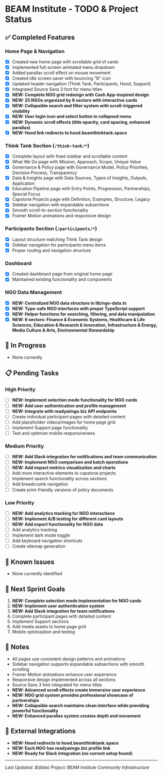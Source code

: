 # BEAM Institute - TODO & Project Status

## ✅ **Completed Features**

### **Home Page & Navigation**
- [x] Created new home page with scrollable grid of cards
- [x] Implemented full-screen animated menu dropdown
- [x] Added parallax scroll effect on mouse movement
- [x] Created idle screen saver with bouncing "B" icon
- [x] Updated header navigation (Think Tank, Participants, Hood, Support)
- [x] Integrated Source Sans 3 font for menu titles
- [x] **NEW: Complete NGO grid redesign with Cash App-inspired design**
- [x] **NEW: 25 NGOs organized by 6 sectors with interactive cards**
- [x] **NEW: Collapsible search and filter system with scroll-triggered visibility**
- [x] **NEW: User login icon and select button in collapsed menu**
- [x] **NEW: Dynamic scroll effects (title opacity, card spacing, enhanced parallax)**
- [x] **NEW: Hood link redirects to hood.beamthinktank.space**

### **Think Tank Section** (`/think-tank/*`)
- [x] Complete layout with fixed sidebar and scrollable content
- [x] What We Do page with Mission, Approach, Scope, Unique Value
- [x] Governance & Policy page with Governance Model, Policy Priorities, Decision Process, Transparency
- [x] Data & Insights page with Data Sources, Types of Insights, Outputs, Application
- [x] Education Pipeline page with Entry Points, Progression, Partnerships, Special Focus
- [x] Capstone Projects page with Definition, Examples, Structure, Legacy
- [x] Sidebar navigation with expandable subsections
- [x] Smooth scroll-to-section functionality
- [x] Framer Motion animations and responsive design

### **Participants Section** (`/participants/*`)
- [x] Layout structure matching Think Tank design
- [x] Sidebar navigation for participants menu items
- [x] Proper routing and navigation structure

### **Dashboard**
- [x] Created dashboard page from original home page
- [x] Maintained existing functionality and components

### **NGO Data Management**
- [x] **NEW: Centralized NGO data structure in lib/ngo-data.ts**
- [x] **NEW: Type-safe NGO interfaces with proper TypeScript support**
- [x] **NEW: Helper functions for searching, filtering, and data manipulation**
- [x] **NEW: 6 sectors: Finance & Economic Systems, Healthcare & Life Sciences, Education & Research & Innovation, Infrastructure & Energy, Media Culture & Arts, Environmental Stewardship**

## 🔄 **In Progress**
- None currently

## 📋 **Pending Tasks**

### **High Priority**
- [ ] **NEW: Implement selection mode functionality for NGO cards**
- [ ] **NEW: Add user authentication and profile management**
- [ ] **NEW: Integrate with readyaimgo.biz API endpoints**
- [ ] Create individual participant pages with detailed content
- [ ] Add placeholder videos/images for home page grid
- [ ] Implement Support page functionality
- [ ] Test and optimize mobile responsiveness

### **Medium Priority**
- [ ] **NEW: Add Slack integration for notifications and team communication**
- [ ] **NEW: Implement NGO comparison and batch operations**
- [ ] **NEW: Add impact metrics visualization and charts**
- [ ] Add more interactive elements to capstone projects
- [ ] Implement search functionality across sections
- [ ] Add breadcrumb navigation
- [ ] Create print-friendly versions of policy documents

### **Low Priority**
- [ ] **NEW: Add analytics tracking for NGO interactions**
- [ ] **NEW: Implement A/B testing for different card layouts**
- [ ] **NEW: Add export functionality for NGO data**
- [ ] Add analytics tracking
- [ ] Implement dark mode toggle
- [ ] Add keyboard navigation shortcuts
- [ ] Create sitemap generation

## 🐛 **Known Issues**
- None currently identified

## 🚀 **Next Sprint Goals**
1. **NEW: Complete selection mode implementation for NGO cards**
2. **NEW: Implement user authentication system**
3. **NEW: Add Slack integration for team notifications**
4. Complete participant pages with detailed content
5. Implement Support sections
6. Add media assets to home page grid
7. Mobile optimization and testing

## 📝 **Notes**
- All pages use consistent design patterns and animations
- Sidebar navigation supports expandable subsections with smooth scrolling
- Framer Motion animations enhance user experience
- Responsive design implemented across all sections
- Source Sans 3 font integrated for menu titles
- **NEW: Advanced scroll effects create immersive user experience**
- **NEW: NGO grid system provides professional showcase of partnerships**
- **NEW: Collapsible search maintains clean interface while providing powerful functionality**
- **NEW: Enhanced parallax system creates depth and movement**

## 🔗 **External Integrations**
- **NEW: Hood redirects to hood.beamthinktank.space**
- **NEW: Each NGO has readyaimgo.biz profile link**
- **NEW: Ready for Slack integration (no current setup found)**

---
*Last Updated: $(date)*
*Project: BEAM Institute Community Infrastructure* 